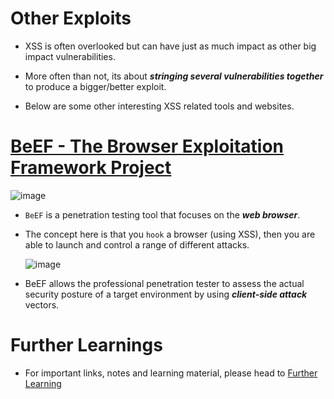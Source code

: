 # Other Exploits

- XSS is often overlooked but can have just as much impact as other big impact vulnerabilities. 

- More often than not, its about ***stringing several vulnerabilities together*** to produce a bigger/better exploit. 

- Below are some other interesting XSS related tools and websites.

# [BeEF - The Browser Exploitation Framework Project](https://beefproject.com)

  ![image](https://user-images.githubusercontent.com/63872951/186960375-83f8aaad-465a-4586-94d5-f3f1acac6bf5.png)


- `BeEF` is a penetration testing tool that focuses on the ***web browser***. 

- The concept here is that you `hook` a browser (using XSS), then you are able to launch and control a range of different attacks.
  
  ![image](https://user-images.githubusercontent.com/63872951/186960195-4ca5ea62-dd5d-4358-931f-145c69ecb983.png)

- BeEF allows the professional penetration tester to assess the actual security posture of a target environment by using ***client-side attack*** vectors.

# Further Learnings

- For important links, notes and learning material, please head to [Further Learning](https://github.com/ShubhamJagtap2000/Cross-site-Scripting/tree/main/15%20-%20Further%20Learning)
